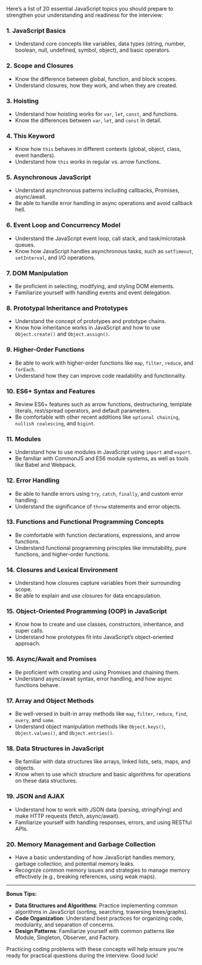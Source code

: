 

Here’s a list of 20 essential JavaScript topics you should prepare to strengthen your understanding and readiness for the interview:

### 1. **JavaScript Basics**
   - Understand core concepts like variables, data types (string, number, boolean, null, undefined, symbol, object), and basic operators.

### 2. **Scope and Closures**
   - Know the difference between global, function, and block scopes.
   - Understand closures, how they work, and when they are created.

### 3. **Hoisting**
   - Understand how hoisting works for `var`, `let`, `const`, and functions.
   - Know the differences between `var`, `let`, and `const` in detail.

### 4. **This Keyword**
   - Know how `this` behaves in different contexts (global, object, class, event handlers).
   - Understand how `this` works in regular vs. arrow functions.

### 5. **Asynchronous JavaScript**
   - Understand asynchronous patterns including callbacks, Promises, async/await.
   - Be able to handle error handling in async operations and avoid callback hell.

### 6. **Event Loop and Concurrency Model**
   - Understand the JavaScript event loop, call stack, and task/microtask queues.
   - Know how JavaScript handles asynchronous tasks, such as `setTimeout`, `setInterval`, and I/O operations.

### 7. **DOM Manipulation**
   - Be proficient in selecting, modifying, and styling DOM elements.
   - Familiarize yourself with handling events and event delegation.

### 8. **Prototypal Inheritance and Prototypes**
   - Understand the concept of prototypes and prototype chains.
   - Know how inheritance works in JavaScript and how to use `Object.create()` and `Object.assign()`.

### 9. **Higher-Order Functions**
   - Be able to work with higher-order functions like `map`, `filter`, `reduce`, and `forEach`.
   - Understand how they can improve code readability and functionality.

### 10. **ES6+ Syntax and Features**
   - Review ES6+ features such as arrow functions, destructuring, template literals, rest/spread operators, and default parameters.
   - Be comfortable with other recent additions like `optional chaining`, `nullish coalescing`, and `bigint`.

### 11. **Modules**
   - Understand how to use modules in JavaScript using `import` and `export`.
   - Be familiar with CommonJS and ES6 module systems, as well as tools like Babel and Webpack.

### 12. **Error Handling**
   - Be able to handle errors using `try`, `catch`, `finally`, and custom error handling.
   - Understand the significance of `throw` statements and error objects.

### 13. **Functions and Functional Programming Concepts**
   - Be comfortable with function declarations, expressions, and arrow functions.
   - Understand functional programming principles like immutability, pure functions, and higher-order functions.

### 14. **Closures and Lexical Environment**
   - Understand how closures capture variables from their surrounding scope.
   - Be able to explain and use closures for data encapsulation.

### 15. **Object-Oriented Programming (OOP) in JavaScript**
   - Know how to create and use classes, constructors, inheritance, and super calls.
   - Understand how prototypes fit into JavaScript’s object-oriented approach.

### 16. **Async/Await and Promises**
   - Be proficient with creating and using Promises and chaining them.
   - Understand async/await syntax, error handling, and how async functions behave.

### 17. **Array and Object Methods**
   - Be well-versed in built-in array methods like `map`, `filter`, `reduce`, `find`, `every`, and `some`.
   - Understand object manipulation methods like `Object.keys()`, `Object.values()`, and `Object.entries()`.

### 18. **Data Structures in JavaScript**
   - Be familiar with data structures like arrays, linked lists, sets, maps, and objects.
   - Know when to use which structure and basic algorithms for operations on these data structures.

### 19. **JSON and AJAX**
   - Understand how to work with JSON data (parsing, stringifying) and make HTTP requests (fetch, async/await).
   - Familiarize yourself with handling responses, errors, and using RESTful APIs.

### 20. **Memory Management and Garbage Collection**
   - Have a basic understanding of how JavaScript handles memory, garbage collection, and potential memory leaks.
   - Recognize common memory issues and strategies to manage memory effectively (e.g., breaking references, using weak maps).

---

**Bonus Tips:**
- **Data Structures and Algorithms**: Practice implementing common algorithms in JavaScript (sorting, searching, traversing trees/graphs).
- **Code Organization**: Understand best practices for organizing code, modularity, and separation of concerns.
- **Design Patterns**: Familiarize yourself with common patterns like Module, Singleton, Observer, and Factory.

Practicing coding problems with these concepts will help ensure you're ready for practical questions during the interview. Good luck!











